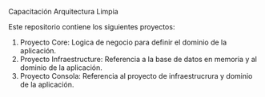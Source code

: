 Capacitación Arquitectura Limpia

Este repositorio contiene los siguientes proyectos:

1. Proyecto Core: Logica de negocio para definir el dominio de la aplicación.
2. Proyecto Infraestructure: Referencia a la base de datos en memoria y al dominio de la aplicación.
3. Proyecto Consola: Referencia al proyecto de infraestrucrura y dominio de la aplicación.
